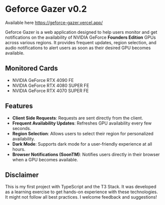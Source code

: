 # Geforce Gazer v0.2

Available here https://geforce-gazer.vercel.app/

Geforce Gazer is a web application designed to help users monitor and get notifications on the availability of NVIDIA GeForce __Founders Edition__ GPUs across various regions. It provides frequent updates, region selection, and audio notifications to alert users as soon as their desired GPU becomes available.

## Monitored Cards
- NVIDIA GeForce RTX 4090 FE
- NVIDIA GeForce RTX 4080 SUPER FE
- NVIDIA GeForce RTX 4070 SUPER FE

## Features

- **Client Side Requests**: Requests are sent directly from the client.
- **Frequent Availability Updates**: Refreshes GPU availability every few seconds.
- **Region Selection**: Allows users to select their region for personalized availability.
- **Dark Mode**: Supports dark mode for a user-friendly experience at all hours.
- **Browser Notifications (SoonTM)**: Notifies users directly in their browser when a GPU becomes available.


## Disclaimer
This is my first project with TypeScript and the T3 Stack. It was developed as a learning exercise to get hands-on experience with these technologies. It might not follow all best practices. I welcome feedback and suggestions!